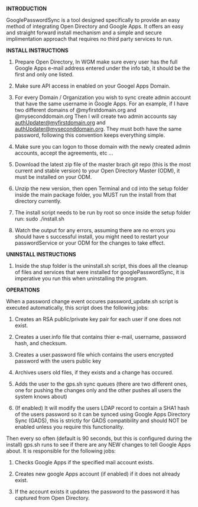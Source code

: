 **INTRODUCTION**

GooglePasswordSync is a tool designed specifically to provide an easy method of integrating Open Directory and Google Apps. It offers an easy and straight forward install mechanism and a simple and secure implimentation approach that requires no third party services to run.

**INSTALL INSTRUCTIONS**

1. Prepare Open Directory, In WGM make sure every user has the full Google Apps e-mail address entered under the info tab, it should be the first and only one listed.

2. Make sure API access in enabled on your Googel Apps Domain.

3. For every Domain / Organization you wish to sync create admin account that have the same username in Google Apps. For an example, if I have two different domains of @myfirstdomain.org and @myseconddomain.org Then I will create two admin accounts say authUpdater@myfirstdomain.org and authUpdater@myseconddomain.org. They must both have the same password, following this convention keeps everything simple.

4. Make sure you can logon to those domain with the newly created admin accounts, accept the agreements, etc ...

5. Download the latest zip file of the master brach git repo (this is the most current and stable version) to your Open Directory Master (ODM), it must be installed on your ODM.

6. Unzip the new version, then open Terminal and cd into the setup folder inside the main package folder, you MUST run the install from that directory currently.

7. The install script needs to be run by root so once inside the setup folder run: sudo ./install.sh

8. Watch the output for any errors, assuming there are no errors you should have s successful install, you might need to restart your passwordService or your ODM for the changes to take effect.


**UNINSTALL INSTRUCTIONS**
1. Inside the stup folder is the uninstall.sh script, this does all the cleanup of files and services that were installed for googlePasswordSync, it is imperative you run this when uninstalling the program.


**OPERATIONS**

When a password change event occures password_update.sh script is executed automatically, this script does the following jobs:
1. Creates an RSA public/private key pair for each user if one does not exist.

2. Creates a user.info file that contains thier e-mail, username, password hash, and checksum.

3. Creates a user.password file which contains the users encrypted password with the users public key

4. Archives users old files, if they exists and a change has occured.

5. Adds the user to the gps.sh sync queues (there are two different ones, one for pushing the changes only and the other pushes all users the system knows about)

6. (If enabled) It will modify the users LDAP record to contain a SHA1 hash of the users password so it can be synced using Google Apps Directory Sync (GADS), this is strictly for GADS compatibility and should NOT be enabled unless you require this functionality.

Then every so often (default is 90 seconds, but this is configured during the install) gps.sh runs to see if there are any NEW changes to tell Google Apps about. It is responsible for the following jobs:
1. Checks Google Apps if the specified mail account exists.

2. Creates new google Apps account (if enabled) if it does not already exist.

3. If the account exists it updates the password to the password it has captured from Open Directory.



